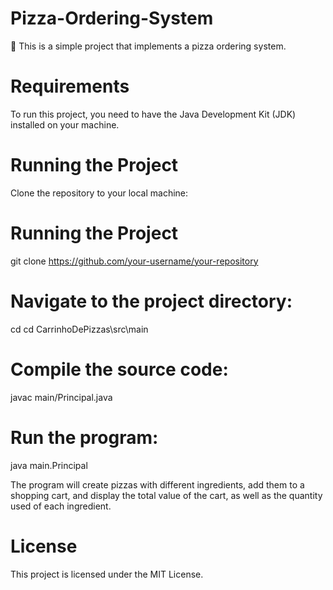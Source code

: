 # Pizza-Ordering-System
🍕 This is a simple project that implements a pizza ordering system.


# Requirements
To run this project, you need to have the Java Development Kit (JDK) installed on your machine.

# Running the Project
Clone the repository to your local machine:

# Running the Project
git clone https://github.com/your-username/your-repository


# Navigate to the project directory:
cd cd CarrinhoDePizzas\src\main


# Compile the source code:
javac main/Principal.java


# Run the program:
java main.Principal

The program will create pizzas with different ingredients, add them to a shopping cart, and display the total value of the cart, as well as the quantity used of each ingredient.

# License

This project is licensed under the MIT License.
